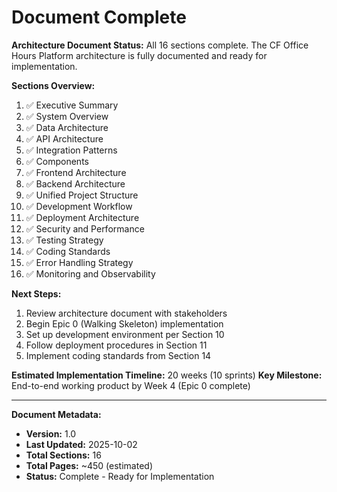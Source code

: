 # Document Complete

**Architecture Document Status:** All 16 sections complete. The CF Office Hours Platform architecture is fully documented and ready for implementation.

**Sections Overview:**
1. ✅ Executive Summary
2. ✅ System Overview
3. ✅ Data Architecture
4. ✅ API Architecture
5. ✅ Integration Patterns
6. ✅ Components
7. ✅ Frontend Architecture
8. ✅ Backend Architecture
9. ✅ Unified Project Structure
10. ✅ Development Workflow
11. ✅ Deployment Architecture
12. ✅ Security and Performance
13. ✅ Testing Strategy
14. ✅ Coding Standards
15. ✅ Error Handling Strategy
16. ✅ Monitoring and Observability

**Next Steps:**
1. Review architecture document with stakeholders
2. Begin Epic 0 (Walking Skeleton) implementation
3. Set up development environment per Section 10
4. Follow deployment procedures in Section 11
5. Implement coding standards from Section 14

**Estimated Implementation Timeline:** 20 weeks (10 sprints)
**Key Milestone:** End-to-end working product by Week 4 (Epic 0 complete)

---

**Document Metadata:**
- **Version:** 1.0
- **Last Updated:** 2025-10-02
- **Total Sections:** 16
- **Total Pages:** ~450 (estimated)
- **Status:** Complete - Ready for Implementation


